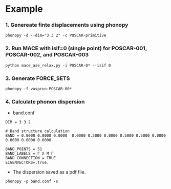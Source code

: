 # Example
### 1. Genereate finte displacements using phonopy
```
phonopy -d --dim="3 3 2" -c POSCAR-primitive
```
### 2. Run MACE with isif=0 (single point) for POSCAR-001, POSCAR-002, and POSCAR-003

```
python mace_ase_relax.py -i POSCAR-0* --isif 0
```
### 3. Generate FORCE_SETS
```
phonopy -f vasprun-POSCAR-00*
```

### 4. Calculate phonon dispersion
* band.conf 
```
DIM = 3 3 2

# Band structure calculation
BAND = 0.0000 0.0000 0.0000  0.0000 0.5000 0.0000 0.5000 0.5000 0.0000 0.0000 0.0000 0.0000

BAND_POINTS = 51
BAND_LABELS = Γ X M Γ
BAND_CONNECTION = TRUE
EIGENVECTORS=.true.
```
* The dispersion saved as a pdf file.
```
phonopy -p band.conf -s
```
